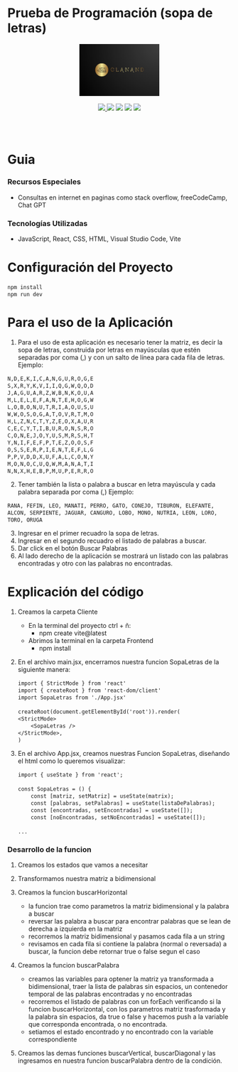 # Prueba de Programación (sopa de letras)


<!-- Logo -->
<p align="center">
    <img width="180" src= ".\Clanand3.JPG" >
</p>

<!-- Links Recursos Usados -->
<div align="center">
    <a href="https://github.com/SAndresArboleda?tab=repositories">
        <img width="110" src= "https://img.shields.io/github/followers/SAndresArboleda" >
    </a>
    <img width="65" src= "https://img.shields.io/badge/Javascrip-yellow" >
    <img width="93" src= "https://img.shields.io/badge/React 18.2.0-blue" >
    <img width="48" src= "https://img.shields.io/badge/HTML-red" >
    <img width="40" src= "https://img.shields.io/badge/CSS-darkblue" >
</div>

<br>
<div></div>
<br>
<br>

# Guia
### Recursos Especiales
 * Consultas en internet en paginas como stack overflow, freeCodeCamp, Chat GPT

### Tecnologías Utilizadas
 * JavaScript, React, CSS, HTML, Visual Studio Code, Vite

# Configuración del Proyecto
``` code:
npm install
npm run dev
```

# Para el uso de la Aplicación

 1.	Para el uso de esta aplicación es necesario tener la matriz, es decir la sopa de letras, construida por letras en mayúsculas que estén separadas por coma (,) y con un salto de línea para cada fila de letras.
Ejemplo: 
 ````code:
N,D,E,K,I,C,A,N,G,U,R,O,G,E
S,X,R,Y,K,V,I,I,Q,G,W,Q,O,D
J,A,G,U,A,R,Z,W,B,N,K,O,U,A
M,L,E,L,E,F,A,N,T,E,H,O,G,W
L,O,B,O,N,U,T,R,I,A,O,U,S,U
W,W,O,S,O,G,A,T,O,V,R,T,M,O
H,L,Z,N,C,T,Y,Z,E,O,X,A,U,R
C,E,C,Y,T,I,B,U,R,O,N,S,R,O
C,O,N,E,J,O,Y,U,S,M,R,S,H,T
Y,N,I,F,E,F,P,T,E,Z,O,O,S,F
O,S,S,E,R,P,I,E,N,T,E,F,L,G
P,P,V,D,D,X,U,F,A,L,C,O,N,Y
M,O,N,O,C,U,Q,W,M,A,N,A,T,I
N,N,X,H,E,B,P,M,U,P,E,R,R,O
 ````

2.	Tener también la lista o palabra a buscar en letra mayúscula y cada palabra separada por coma (,)
Ejemplo:
````code:
RANA, FEFIN, LEO, MANATI, PERRO, GATO, CONEJO, TIBURON, ELEFANTE, ALCON, SERPIENTE, JAGUAR, CANGURO, LOBO, MONO, NUTRIA, LEON, LORO, TORO, ORUGA
````

3.	Ingresar en el primer recuadro la sopa de letras.
4.	Ingresar en el segundo recuadro el listado de palabras a buscar.
5.	Dar click en el botón Buscar Palabras
6.	Al lado derecho de la aplicación se mostrará un listado con las palabras encontradas y otro con las palabras no encontradas.


# Explicación del código

1. Creamos la carpeta Cliente
    * En la terminal del proyecto ctrl + ñ:
        * npm create vite@latest
    * Abrimos la terminal en la carpeta Frontend
        * npm install

2. En el archivo main.jsx, encerramos nuestra funcion SopaLetras de la siguiente manera:
    ````code:
    import { StrictMode } from 'react'
    import { createRoot } from 'react-dom/client'
    import SopaLetras from './App.jsx'

    createRoot(document.getElementById('root')).render(
    <StrictMode>
        <SopaLetras />
    </StrictMode>,
    )
    ````
3. En el archivo App.jsx, creamos nuestras Funcion SopaLetras, diseñando el html como lo queremos visualizar:
    ````code:
    import { useState } from 'react';

    const SopaLetras = () {
        const [matriz, setMatriz] = useState(matrix);
        const [palabras, setPalabras] = useState(listaDePalabras);
        const [encontradas, setEncontradas] = useState([]);
        const [noEncontradas, setNoEncontradas] = useState([]);

    ...
    ````
    
### Desarrollo de la funcion
1. Creamos los estados que vamos a necesitar

2. Transformamos nuestra matriz a bidimensional

3. Creamos la funcion buscarHorizontal
    * la funcion trae como parametros la matriz bidimensional y la palabra a buscar
    * reversar las palabra a buscar para encontrar palabras que se lean de derecha a izquierda en la matriz
    * recorremos la matriz bidimensional y pasamos cada fila a un string
    * revisamos en cada fila si contiene la palabra (normal o reversada) a buscar, la funcion debe retornar true o false segun el caso

4. Creamos la funcion buscarPalabra
    * creamos las variables para optener la matriz ya transformada a bidimensional, traer la lista de palabras sin espacios, un contenedor temporal de las palabras encontradas y no encontradas
    * recorremos el listado de palabras con un forEach verificando si la funcion buscarHorizontal, con los parametros matriz trasformada y la palabra sin espacios, da true o false y hacemos push a la variable que corresponda encontrada, o no encontrada.
    * setiamos el estado encontrado y no encontrado con la variable correspondiente

5. Creamos las demas funciones buscarVertical, buscarDiagonal y las ingresamos en nuestra funcion buscarPalabra dentro de la condición.


 